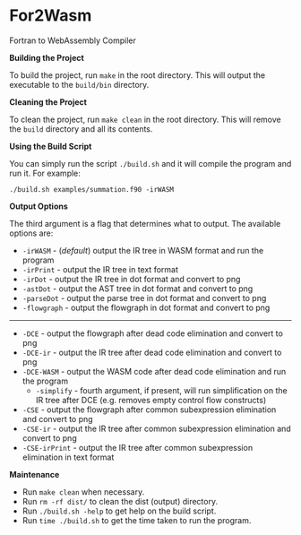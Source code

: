 # For2Wasm
Fortran to WebAssembly Compiler

**Building the Project**

To build the project, run `make` in the root directory. This will output the executable to the `build/bin` directory.

**Cleaning the Project**

To clean the project, run `make clean` in the root directory. This will remove the `build` directory and all its contents.

**Using the Build Script**

You can simply run the script `./build.sh` and it will compile the program and run it. For example:
```
./build.sh examples/summation.f90 -irWASM
```
**Output Options**

The third argument is a flag that determines what to output. The available options are:

* `-irWASM` - (*default*) output the IR tree in WASM format and run the program
* `-irPrint` - output the IR tree in text format
* `-irDot` - output the IR tree in dot format and convert to png
* `-astDot` - output the AST tree in dot format and convert to png
* `-parseDot` - output the parse tree in dot format and convert to png
* `-flowgraph` - output the flowgraph in dot format and convert to png
---
* `-DCE` - output the flowgraph after dead code elimination and convert to png
* `-DCE-ir` - output the IR tree after dead code elimination and convert to png
* `-DCE-WASM` - output the WASM code after dead code elimination and run the program
    * `-simplify` - fourth argument, if present, will run simplification on the IR tree after DCE (e.g. removes empty control flow constructs)
* `-CSE` - output the flowgraph after common subexpression elimination and convert to png
* `-CSE-ir` - output the IR tree after common subexpression elimination and convert to png
* `-CSE-irPrint` - output the IR tree after common subexpression elimination in text format

**Maintenance**

* Run `make clean` when necessary.
* Run `rm -rf dist/` to clean the dist (output) directory.
* Run `./build.sh -help` to get help on the build script.
* Run `time ./build.sh` to get the time taken to run the program.

